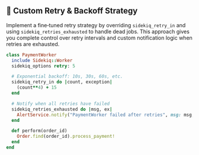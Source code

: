 ## 🔄 Custom Retry & Backoff Strategy

Implement a fine‑tuned retry strategy by overriding `sidekiq_retry_in` and using `sidekiq_retries_exhausted` to handle dead jobs. This approach gives you complete control over retry intervals and custom notification logic when retries are exhausted.

```ruby
class PaymentWorker
  include Sidekiq::Worker
  sidekiq_options retry: 5

  # Exponential backoff: 10s, 30s, 60s, etc.
  sidekiq_retry_in do |count, exception|
    (count**4) + 15
  end

  # Notify when all retries have failed
  sidekiq_retries_exhausted do |msg, ex|
    AlertService.notify("PaymentWorker failed after retries", msg: msg, error: ex)
  end

  def perform(order_id)
    Order.find(order_id).process_payment!
  end
end
```